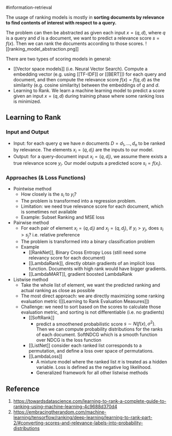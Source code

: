 #information-retrieval

The usage of ranking models is mostly in **sorting documents by relevance to find contents of interest with respect to a query.**

The problem can then be abstracted as given each input $x=(q,d)$, where $q$ is a query and $d$ is a document, we want to predict a relevance score $s=f(x)$. Then we can rank the documents according to those scores.
![[ranking_model_abstraction.png]]

There are two types of scoring models in general:
- [[Vector space models]] (i.e. Neural Vector Search). Compute a embedding vector (e.g. using [[TF-IDF]] or [[BERT]]) for each query and document, and then compute the relevance score $f(x) = f(q, d)$ as the similarity (e.g. cosine similarity) between the embeddings of $q$ and $d$.
- Learning to Rank. We learn a machine learning model to predict a score given an input $x = (q,d)$ during training phase where some ranking loss is minimized.

## Learning to Rank
### Input and Output
- Input: for each query $q$ we have $n$ documents $D = {d_1, ..., d_n}$ to be ranked by relevance. The elements $x_i = (q, d_i)$ are the inputs to our model.
- Output: for a query-document input $x_i = (q, d_i)$, we assume there exists a true relevance score $y_i$. Our model outputs a predicted score $s_i = f(x_i)$.
### Approaches (& Loss Functions)
- Pointwise method
	- How closely is the $s_i$ to $y_i$?
	- The problem is transformed into a regression problem.
	- Limitation: we need true relevance score for each document, which is sometimes not available
	- Example: Subset Ranking and MSE loss
- Pairwise method
	- For each pair of element $x_i = (q, d_i)$ and $x_j = (q, d_j)$, if $y_i > y_j$, does $s_i > s_j$? i.e. relative preference
	- The problem is transformed into a binary classification problem
	- Example
		- [[RankNet]], Binary Cross Entropy Loss (still need some relevancy score for each document)
		- [[LambdaRank]], directly obtain gradients of an implicit loss function. Documents with high rank would have bigger gradients.
		- [[LambdaMART]], gradient boosted LambdaRank
- Listwise method
	- Take the whole list of element, we want the predicted ranking and actual ranking as close as possible
	- The most direct approach: we are directly maximizing some ranking evaluation metric ([[Learning to Rank Evaluation Measures]])
	- Challenge: we need to sort based on the scores to calculate those evaluation metric, and sorting is not differentiable (i.e. no gradients)
		- [[SoftRank]]
			- predict a smoothened probabilistic score $s \sim N(f(x), \sigma^2)$. Then we can compute probability distributions for the ranks of each document. SoftNDCG which is a smooth function over NDCG is the loss function
		- [[ListNet]]
			consider each ranked list corresponds to a permutation, and define a loss over space of permutations.
		- [[LambdaLoss]]
			- A mixture model where the ranked list $\pi$ is treated as a hidden variable. Loss is defined as the negative log likelihood.
			- Generalized framework for all other listwise methods

## Reference
1. https://towardsdatascience.com/learning-to-rank-a-complete-guide-to-ranking-using-machine-learning-4c9688d370d4
2. https://embracingtherandom.com/machine-learning/tensorflow/ranking/deep-learning/learning-to-rank-part-2/#converting-scores-and-relevance-labels-into-probability-distributions